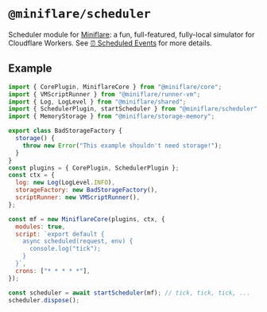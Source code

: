 # `@miniflare/scheduler`

Scheduler module for [Miniflare](https://github.com/cloudflare/miniflare): a
fun, full-featured, fully-local simulator for Cloudflare Workers. See
[⏰ Scheduled Events](https://v2.miniflare.dev/core/scheduled) for more details.

## Example

```js
import { CorePlugin, MiniflareCore } from "@miniflare/core";
import { VMScriptRunner } from "@miniflare/runner-vm";
import { Log, LogLevel } from "@miniflare/shared";
import { SchedulerPlugin, startScheduler } from "@miniflare/scheduler";
import { MemoryStorage } from "@miniflare/storage-memory";

export class BadStorageFactory {
  storage() {
    throw new Error("This example shouldn't need storage!");
  }
}
const plugins = { CorePlugin, SchedulerPlugin };
const ctx = {
  log: new Log(LogLevel.INFO),
  storageFactory: new BadStorageFactory(),
  scriptRunner: new VMScriptRunner(),
};

const mf = new MiniflareCore(plugins, ctx, {
  modules: true,
  script: `export default {
    async scheduled(request, env) {
      console.log("tick");
    }
  }`,
  crons: ["* * * * *"],
});

const scheduler = await startScheduler(mf); // tick, tick, tick, ...
scheduler.dispose();
```
